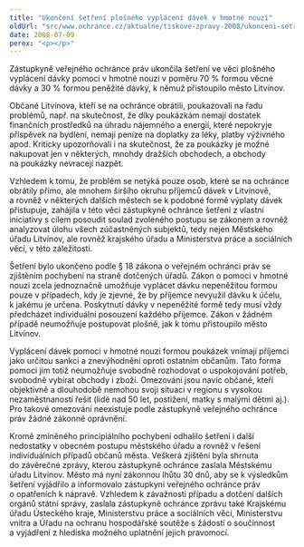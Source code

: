```yaml
---
title: "Ukončení šetření plošného vyplácení dávek v hmotné nouzi"
oldUrl: "src/www.ochrance.cz/aktualne/tiskove-zpravy-2008/ukonceni-setreni-plosneho-vyplaceni-davek-v-hmotne-nouzi"
date: 2008-07-09
perex: "<p></p>"
---
```


<!-- imported from the old website -->

<p class="Normln-web">Zástupkyně veřejného ochránce práv ukončila šetření ve věci plošného vyplácení dávky pomoci v hmotné nouzi v poměru 70 % formou věcné dávky a 30 % formou peněžité dávky, k němuž přistoupilo město Litvínov.</p><p class="Normln-web">Občané Litvínova, kteří se na ochránce obrátili, poukazovali na řadu problémů, např. na skutečnost, že díky poukázkám nemají dostatek finančních prostředků na úhradu nájemného a energií, které nepokryje příspěvek na bydlení, nemají peníze na doplatky za léky, platby výživného apod. Kriticky upozorňovali i na skutečnost, že za poukázky je možné nakupovat jen v některých, mnohdy dražších obchodech, a obchody na poukázky nevracejí nazpět.</p><p class="Normln-web">Vzhledem k tomu, že problém se netýká pouze osob, které se na ochránce obrátily přímo, ale mnohem širšího okruhu příjemců dávek v Litvínově, a rovněž v některých dalších městech se k podobné formě výplaty dávek přistupuje, zahájila v této věci zástupkyně ochránce šetření z vlastní iniciativy s cílem posoudit soulad zvoleného postupu se zákonem a rovněž analyzovat úlohu všech zúčastněných subjektů, tedy nejen Městského úřadu Litvínov, ale rovněž krajského úřadu a Ministerstva práce a sociálních věcí, v této záležitosti.</p><p class="Normln-web">Šetření bylo ukončeno podle § 18 zákona o veřejném ochránci práv se zjištěním pochybení na straně dotčených úřadů. Zákon o pomoci v hmotné nouzi zcela jednoznačně umožňuje vyplácet dávku nepeněžitou formou pouze v případech, kdy je zjevné, že by příjemce nevyužil dávku k účelu, k jakému je určena. Poskytnutí dávky v nepeněžité formě tedy musí vždy předcházet individuální posouzení každého příjemce. Zákon v žádném případě neumožňuje postupovat plošně, jak k tomu přistoupilo město Litvínov.</p><p class="Normln-web">Vyplácení dávek pomoci v hmotné nouzi formou poukázek vnímají příjemci jako určitou sankci a znevýhodnění oproti ostatním občanům. Tato forma pomoci jim totiž neumožňuje svobodně rozhodovat o uspokojování potřeb, svobodně vybírat obchody i zboží. Omezováni jsou navíc občané, kteří objektivně a dlouhodobě nemohou svoji situaci v regionu s vysokou nezaměstnaností řešit (lidé nad 50 let, postižení, matky s malými dětmi aj.). Pro takové omezování neexistuje podle zástupkyně veřejného ochránce práv žádné zákonné oprávnění.</p><p class="Normln-web">Kromě zmíněného principiálního pochybení odhalilo šetření i další nedostatky v obecném postupu městského úřadu a rovněž v řešení individuálních případů občanů města. Veškerá zjištění byla shrnuta do závěrečné zprávy, kterou zástupkyně ochránce zaslala Městskému úřadu Litvínov. Město má nyní zákonnou lhůtu 30 dnů, aby se k výsledkům šetření vyjádřilo a informovalo zástupkyni veřejného ochránce práv o opatřeních k nápravě. Vzhledem k závažnosti případu a dotčení dalších orgánů státní správy, zaslala zástupkyně ochránce zprávu také Krajskému úřadu Ústeckého kraje, Ministerstvu práce a sociálních věcí, Ministerstvu vnitra a Úřadu na ochranu hospodářské soutěže s žádostí o součinnost a vyjádření z hlediska možného uplatnění jejich pravomocí.</p><p class="Normln" style="TEXT-ALIGN: justify; TEXT-INDENT: 36pt"> </p>
